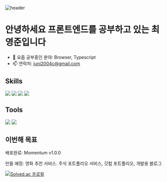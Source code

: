 ![header](https://capsule-render.vercel.app/api?type=waving&fontColor=000000&color=&height=200&section=header&text=Youngjun_Choi&fontSize=60)

# 안녕하세요 프론트엔드를 공부하고 있는 최영준입니다


- 🌱 요즘 공부중인 분야: Browser, Typescript
- 📫 연락처: <juni2004c@gmail.com> 


## Skills
<div>
  <img src="https://img.shields.io/badge/html5-%23E34F26.svg?style=for-the-badge&logo=html5&logoColor=white"/>
  <img src="https://img.shields.io/badge/css3-%231572B6.svg?style=for-the-badge&logo=css3&logoColor=white"/>
  <img src="https://img.shields.io/badge/JavaScript-F7DF1E?style=for-the-badge&logo=JavaScript&logoColor=white"/>
  <img src="https://img.shields.io/badge/React-61DAFB?style=for-the-badge&logo=React&logoColor=white"/>
</div>

## Tools

<div>
  <img src="https://img.shields.io/badge/github-%23121011.svg?style=for-the-badge&logo=github&logoColor=white"/>
  <img src="https://img.shields.io/badge/firebase-%23039BE5.svg?style=for-the-badge&logo=firebase"/>
</div>

## 이번해 목표

배포완료: Momentum v1.0.0

만들 예정: 영화 추천 서비스. 주식 포트폴리오 서비스, 깃헙 포트폴리오, 개발용 블로그


[![Solved.ac
프로필](http://mazassumnida.wtf/api/v2/generate_badge?boj=juni2004c)](https://solved.ac/juni2004c)



